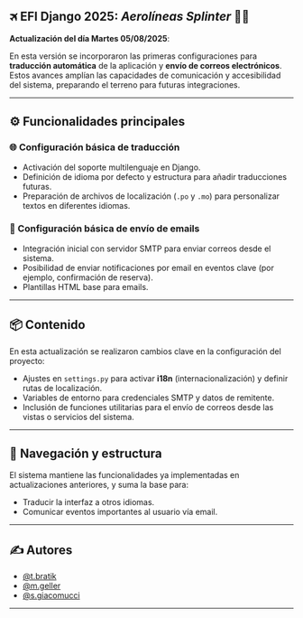 
## 🛪 EFI Django 2025: *Aerolíneas Splinter* 🧑‍✈️

**Actualización del día Martes 05/08/2025**:

En esta versión se incorporaron las primeras configuraciones para **traducción automática** de la aplicación y **envío de correos electrónicos**.
Estos avances amplían las capacidades de comunicación y accesibilidad del sistema, preparando el terreno para futuras integraciones.

---

## ⚙️ Funcionalidades principales

### 🌐 Configuración básica de traducción

* Activación del soporte multilenguaje en Django.
* Definición de idioma por defecto y estructura para añadir traducciones futuras.
* Preparación de archivos de localización (`.po` y `.mo`) para personalizar textos en diferentes idiomas.

### 📧 Configuración básica de envío de emails

* Integración inicial con servidor SMTP para enviar correos desde el sistema.
* Posibilidad de enviar notificaciones por email en eventos clave (por ejemplo, confirmación de reserva).
* Plantillas HTML base para emails.

---

## 📦 Contenido

En esta actualización se realizaron cambios clave en la configuración del proyecto:

* Ajustes en `settings.py` para activar **i18n** (internacionalización) y definir rutas de localización.
* Variables de entorno para credenciales SMTP y datos de remitente.
* Inclusión de funciones utilitarias para el envío de correos desde las vistas o servicios del sistema.

---

## 🧩 Navegación y estructura

El sistema mantiene las funcionalidades ya implementadas en actualizaciones anteriores, y suma la base para:

* Traducir la interfaz a otros idiomas.
* Comunicar eventos importantes al usuario vía email.

---

## ✍️ Autores

* [@t.bratik](https://github.com/tom1mvp)
* [@m.geller](https://github.com/MarcosAyrton)
* [@s.giacomucci](https://github.com/Stefano818-bot)

---
